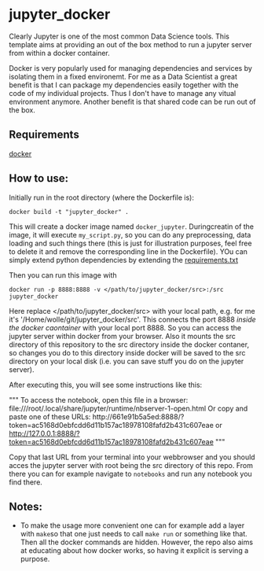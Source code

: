 # jupyter_docker

Clearly Jupyter is one of the most common Data Science tools. This template aims at providing an out of the box method to run a jupyter server from within a docker container.

Docker is very popularly used for managing dependencies and services by isolating them in a fixed environemt. For me as a Data Scientist a great benefit is that I can package my dependencies easily together with the code of my individual  projects. Thus I don't have to manage any vitual environment anymore. Another benefit is that shared code can be run out of the box.

## Requirements
[docker](https://www.docker.com/)

## How to use:

Initially run in the root directory (where the Dockerfile is):

`docker build -t "jupyter_docker" .`

This will create a docker image named `docker_jupyter`. Duringcreatin of the image, it will execute `my_script.py`, so you can do any preprocessing, data loading and such things there (this is just for illustration purposes, feel free to delete it and remove the corresponding line in the Dockerfile). YOu can simply extend python dependencies by extending the [requirements.txt](src/requirements.txt)

Then you can run this image with

`docker run -p 8888:8888 -v </path/to/jupyter_docker/src>:/src jupyter_docker`

Here replace </path/to/jupyter_docker/src> with your local path, e.g. for me it's '/Home/wolle/git/jupyter_docker/src'.
This connects the port 8888 *inside the docker caontainer* with your local port 8888. So you can access the jupyter server within docker from your browser. Also it mounts the src directory of this repository to the src directory inside the docker contaner, so changes you do to this directory inside docker will be saved to the src directory on your local disk (i.e. you can save stuff you do on the jupyter server).

After executing this, you will see some instructions like this:

"""
To access the notebook, open this file in a browser:
        file:///root/.local/share/jupyter/runtime/nbserver-1-open.html
    Or copy and paste one of these URLs:
        http://661e91b5a5ed:8888/?token=ac5168d0ebfcdd6d11b157ac18978108fafd2b431c607eae
     or http://127.0.0.1:8888/?token=ac5168d0ebfcdd6d11b157ac18978108fafd2b431c607eae
"""

Copy that last URL from your terminal into your webbrowser and you should acces the jupyter server with root being the src directory of this repo. From there you can for example navigate to `notebooks` and run any notebook you find there.

## Notes:
 - To make the usage more convenient one can for example add a layer with `make`so that one just needs to call `make run` or something like that. Then all the docker commands are hidden. However, the repo also aims at educating about how docker works, so having it explicit is serving a purpose.
